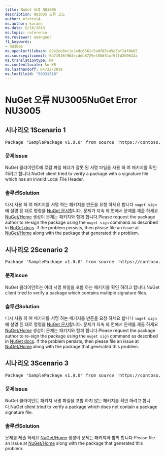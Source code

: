 ```yaml
---
title: NuGet 오류 NU3005
description: NU3005 오류 코드
author: mishra14
ms.author: karann
ms.date: 8/16/2018
ms.topic: reference
ms.reviewer: anangaur
f1_keywords:
- NU3005
ms.openlocfilehash: 82e2eb8ec1e24dc6361c5a0f85e45e5bf24f0b62
ms.sourcegitcommit: 6b71926f062ecddb8729ef8567baf67fd269642a
ms.translationtype: MT
ms.contentlocale: ko-KR
ms.lasthandoff: 04/22/2019
ms.locfileid: "59931510"
---
```

# <a name="nuget-error-nu3005"></a><span data-ttu-id="6d7cb-103">NuGet 오류 NU3005</span><span class="sxs-lookup"><span data-stu-id="6d7cb-103">NuGet Error NU3005</span></span>

## <a name="scenario-1"></a><span data-ttu-id="6d7cb-104">시나리오 1</span><span class="sxs-lookup"><span data-stu-id="6d7cb-104">Scenario 1</span></span>

<pre>Package 'SamplePackage v1.0.0' from source 'https://contoso.com/index.json': The package contains an invalid package signature file.</pre>

### <a name="issue"></a><span data-ttu-id="6d7cb-105">문제</span><span class="sxs-lookup"><span data-stu-id="6d7cb-105">Issue</span></span>

<span data-ttu-id="6d7cb-106">NuGet 클라이언트에 로컬 파일 헤더가 잘못 된 서명 파일을 사용 하 여 패키지를 확인 하려고 합니다.</span><span class="sxs-lookup"><span data-stu-id="6d7cb-106">NuGet client tried to verify a package with a signature file which has an invalid Local File Header.</span></span>


### <a name="solution"></a><span data-ttu-id="6d7cb-107">솔루션</span><span class="sxs-lookup"><span data-stu-id="6d7cb-107">Solution</span></span>

<span data-ttu-id="6d7cb-108">다시 사용 하 여 패키지를 서명 하는 패키지를 만든을 요청 하세요 합니다 `nuget sign` 에 설명 된 대로 명령을 [NuGet 문서](https://docs.microsoft.com/en-us/nuget/create-packages/sign-a-package)합니다. 문제가 지속 되 면에서 문제를 제출 하세요 [NuGet/Home](https://github.com/NuGet/Home/issues) 생성이 문제는 패키지와 함께 합니다.</span><span class="sxs-lookup"><span data-stu-id="6d7cb-108">Please request the package author to re-sign the package using the `nuget sign` command as described in [NuGet docs](https://docs.microsoft.com/en-us/nuget/create-packages/sign-a-package). If the problem persists, then please file an issue at [NuGet/Home](https://github.com/NuGet/Home/issues) along with the package that generated this problem.</span></span>



## <a name="scenario-2"></a><span data-ttu-id="6d7cb-109">시나리오 2</span><span class="sxs-lookup"><span data-stu-id="6d7cb-109">Scenario 2</span></span>

<pre>Package 'SamplePackage v1.0.0' from source 'https://contoso.com/index.json': The package contains multiple package signature files.</pre>

### <a name="issue"></a><span data-ttu-id="6d7cb-110">문제</span><span class="sxs-lookup"><span data-stu-id="6d7cb-110">Issue</span></span>

<span data-ttu-id="6d7cb-111">NuGet 클라이언트는 여러 서명 파일을 포함 하는 패키지를 확인 하려고 합니다.</span><span class="sxs-lookup"><span data-stu-id="6d7cb-111">NuGet client tried to verify a package which contains multiple signature files.</span></span>


### <a name="solution"></a><span data-ttu-id="6d7cb-112">솔루션</span><span class="sxs-lookup"><span data-stu-id="6d7cb-112">Solution</span></span>

<span data-ttu-id="6d7cb-113">다시 사용 하 여 패키지를 서명 하는 패키지를 만든을 요청 하세요 합니다 `nuget sign` 에 설명 된 대로 명령을 [NuGet 문서](https://docs.microsoft.com/en-us/nuget/create-packages/sign-a-package)합니다. 문제가 지속 되 면에서 문제를 제출 하세요 [NuGet/Home](https://github.com/NuGet/Home/issues) 생성이 문제는 패키지와 함께 합니다.</span><span class="sxs-lookup"><span data-stu-id="6d7cb-113">Please request the package author to re-sign the package using the `nuget sign` command as described in [NuGet docs](https://docs.microsoft.com/en-us/nuget/create-packages/sign-a-package). If the problem persists, then please file an issue at [NuGet/Home](https://github.com/NuGet/Home/issues) along with the package that generated this problem.</span></span>



## <a name="scenario-3"></a><span data-ttu-id="6d7cb-114">시나리오 3</span><span class="sxs-lookup"><span data-stu-id="6d7cb-114">Scenario 3</span></span>

<pre>Package 'SamplePackage v1.0.0' from source 'https://contoso.com/index.json': The package does not contain a valid package signature file.</pre>

### <a name="issue"></a><span data-ttu-id="6d7cb-115">문제</span><span class="sxs-lookup"><span data-stu-id="6d7cb-115">Issue</span></span>

<span data-ttu-id="6d7cb-116">NuGet 클라이언트 패키지 서명 파일을 포함 하지 않는 패키지를 확인 하려고 합니다.</span><span class="sxs-lookup"><span data-stu-id="6d7cb-116">NuGet client tried to verify a package which does not contain a package signature file.</span></span>


### <a name="solution"></a><span data-ttu-id="6d7cb-117">솔루션</span><span class="sxs-lookup"><span data-stu-id="6d7cb-117">Solution</span></span>

<span data-ttu-id="6d7cb-118">문제를 제출 하세요 [NuGet/Home](https://github.com/NuGet/Home/issues) 생성이 문제는 패키지와 함께 합니다.</span><span class="sxs-lookup"><span data-stu-id="6d7cb-118">Please file an issue at [NuGet/Home](https://github.com/NuGet/Home/issues) along with the package that generated this problem.</span></span>


